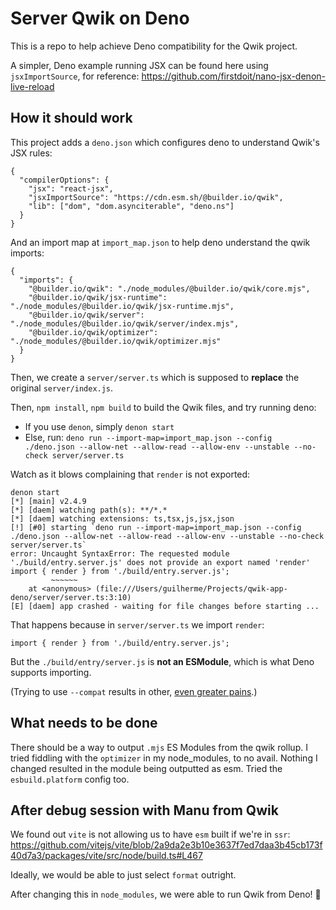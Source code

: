# Server Qwik on Deno

This is a repo to help achieve Deno compatibility for the Qwik project.

A simpler, Deno example running JSX can be found here using `jsxImportSource`, for reference: https://github.com/firstdoit/nano-jsx-denon-live-reload

## How it should work

This project adds a `deno.json` which configures deno to understand Qwik's JSX rules:

```
{
  "compilerOptions": {
    "jsx": "react-jsx",
    "jsxImportSource": "https://cdn.esm.sh/@builder.io/qwik",
    "lib": ["dom", "dom.asynciterable", "deno.ns"]
  }
}
```

And an import map at `import_map.json` to help deno understand the qwik imports:

```
{
  "imports": {
    "@builder.io/qwik": "./node_modules/@builder.io/qwik/core.mjs",
    "@builder.io/qwik/jsx-runtime": "./node_modules/@builder.io/qwik/jsx-runtime.mjs",
    "@builder.io/qwik/server": "./node_modules/@builder.io/qwik/server/index.mjs",
    "@builder.io/qwik/optimizer": "./node_modules/@builder.io/qwik/optimizer.mjs"
  }
}
```

Then, we create a `server/server.ts` which is supposed to **replace** the original `server/index.js`.

Then, `npm install`, `npm build` to build the Qwik files, and try running deno:

- If you use `denon`, simply `denon start`
- Else, run: `deno run --import-map=import_map.json --config ./deno.json --allow-net --allow-read --allow-env --unstable --no-check server/server.ts`

Watch as it blows complaining that `render` is not exported:

```
denon start
[*] [main] v2.4.9
[*] [daem] watching path(s): **/*.*
[*] [daem] watching extensions: ts,tsx,js,jsx,json
[!] [#0] starting `deno run --import-map=import_map.json --config ./deno.json --allow-net --allow-read --allow-env --unstable --no-check server/server.ts`
error: Uncaught SyntaxError: The requested module './build/entry.server.js' does not provide an export named 'render'
import { render } from './build/entry.server.js';
         ~~~~~~
    at <anonymous> (file:///Users/guilherme/Projects/qwik-app-deno/server/server.ts:3:10)
[E] [daem] app crashed - waiting for file changes before starting ...
```

That happens because in `server/server.ts` we import `render`:

```
import { render } from './build/entry.server.js';
```

But the `./build/entry/server.js` is **not an ESModule**, which is what Deno supports importing.

(Trying to use `--compat` results in other, [even greater pains](https://github.com/denoland/deno/issues/13528).)

## What needs to be done

There should be a way to output `.mjs` ES Modules from the qwik rollup. I tried fiddling with the `optimizer` in my node_modules, to no avail. Nothing I changed resulted in the module being outputted as esm. Tried the `esbuild.platform` config too. 


## After debug session with Manu from Qwik

We found out `vite` is not allowing us to have `esm` built if we're in `ssr`: https://github.com/vitejs/vite/blob/2a9da2e3b10e3637f7ed7daa3b45cb173f40d7a3/packages/vite/src/node/build.ts#L467

Ideally, we would be able to just select `format` outright. 

After changing this in `node_modules`, we were able to run Qwik from Deno! 🥳

